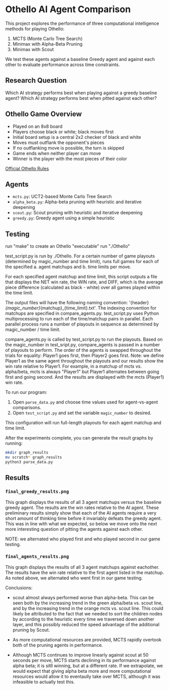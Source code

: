 # Othello AI Agent Comparison

This project explores the performance of three computational intelligence methods for playing Othello:

1. MCTS (Monte Carlo Tree Search)
2. Minimax with Alpha-Beta Pruning
3. Minimax with Scout

We test these agents against a baseline Greedy agent and against each other to evaluate performance across time constraints.

## Research Question

Which AI strategy performs best when playing against a greedy baseline agent?
Which AI strategy performs best when pitted against each other?

## Othello Game Overview

- Played on an 8x8 board
- Players choose black or white; black moves first
- Initial board setup is a central 2x2 checker of black and white
- Moves must outflank the opponent's pieces
- If no outflanking move is possible, the turn is skipped
- Game ends when neither player can move
- Winner is the player with the most pieces of their color

[Official Othello Rules](https://www.worldothello.org/about/about-othello/othello-rules/official-rules/english)

## Agents
- `mcts.py`: UCT2-based Monte Carlo Tree Search
- `alpha_beta.py`: Alpha-beta pruning with heuristic and iterative deepening
- `scout.py`: Scout pruning with heuristic and iterative deepening
- `greedy.py`: Greedy agent using a simple heuristic

## Testing
run "make" to create an Othello "executable"
run "./Othello"

test_script.py is run by ./Othello. For a certain number of game playouts (determined by magic_number and time limit), 
runs full games for each of the specified a. agent matchups and b. time limits per move. 

For each specified agent matchup and time limit, this script outputs a file that displays the NET win rate, the WIN rate, and DIFF, which is the average piece difference (calculated as black - white) over all games played within the time limit. 

The output files will have the following naming convention: '{header}_{magic_number}_{matchup}_{time_limit}.txt'. The indexing convention for matchups are specified in compare_agents.py. test_script.py uses Python multiprocessing to run each of the time/matchup pairs in parallel. Each parallel process runs a number of playouts in sequence
as determined by magic_number / time limit.

compare_agents.py is called by test_script.py to run the playouts. Based on the magic_number in test_sript.py, compare_agents is passed in a number of playouts to perform. The order of the agents is swapped throughout the trials for equality: Player1 goes first, then Player2 goes first. Note: we define Player1 as the same agent throughout the playouts and our results show the win rate relative to Player1. For example, in a matchup of mcts vs. alpha/beta, mcts is always "Player1" but Player1 alternates between going first and going second. And the results are displayed with the mcts (Player1) win rate.

To run our program:

1. Open `parse_data.py` and choose time values used for agent-vs-agent comparisons.
2. Open `test_script.py` and set the variable `magic_number` to desired.

This configuration will run full-length playouts for each agent matchup and time limit. 

After the experiments complete, you can generate the result graphs by running:

```bash
mkdir graph_results
mv scratch* graph_results
python3 parse_data.py
```

## Results

### `final_greedy_results.png`

This graph displays the results of all 3 agent matchups versus the baseline greedy agent. The results are the win rates relative to the AI agent. These preliminary 
results simply show that each of the AI agents require a very short amount of thinking time before it invariably defeats the greedy agent. This was in line with what we expected, so below we move onto the next more interesting question of pitting the agents against each other.

NOTE: we alternated who played first and who played second in our game testing.

### `final_agents_results.png`

This graph displays the results of all 3 agent matchups against eachother. The results have the win rate relative to the first agent listed in the matchup. As noted above, 
we alternated who went first in our game testing.

Conclusions:
- scout almost always performed worse than alpha-beta. This can be seen both by the increasing
trend in the green alpha/beta vs. scout line, and by the increasing trend in the orange
mcts vs. scout line. This could likely be attributed to the fact that we needed to sort 
the children nodes by according to the heuristic  every time we traversed down another layer,
and this possibly reduced the speed advantage of the additional pruning by Scout.

- As more computational resources are provided, MCTS rapidly overtook both of the
pruning agents in performance.

- Although MCTS continues to improve linearly against scout at 50 seconds per move,
MCTS starts declining in its performance against alpha beta; it is sitll winning,
but at a different rate. If we extrapolate, we would expect that giving alpha beta
more and more computational resources would allow it to eventaully take over MCTS,
although it was infeasible to actually test this.
